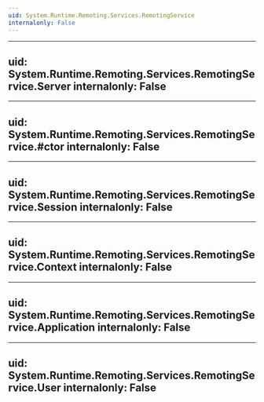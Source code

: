 ```yaml
---
uid: System.Runtime.Remoting.Services.RemotingService
internalonly: False
---
```


---
uid: System.Runtime.Remoting.Services.RemotingService.Server
internalonly: False
---

---
uid: System.Runtime.Remoting.Services.RemotingService.#ctor
internalonly: False
---

---
uid: System.Runtime.Remoting.Services.RemotingService.Session
internalonly: False
---

---
uid: System.Runtime.Remoting.Services.RemotingService.Context
internalonly: False
---

---
uid: System.Runtime.Remoting.Services.RemotingService.Application
internalonly: False
---

---
uid: System.Runtime.Remoting.Services.RemotingService.User
internalonly: False
---
